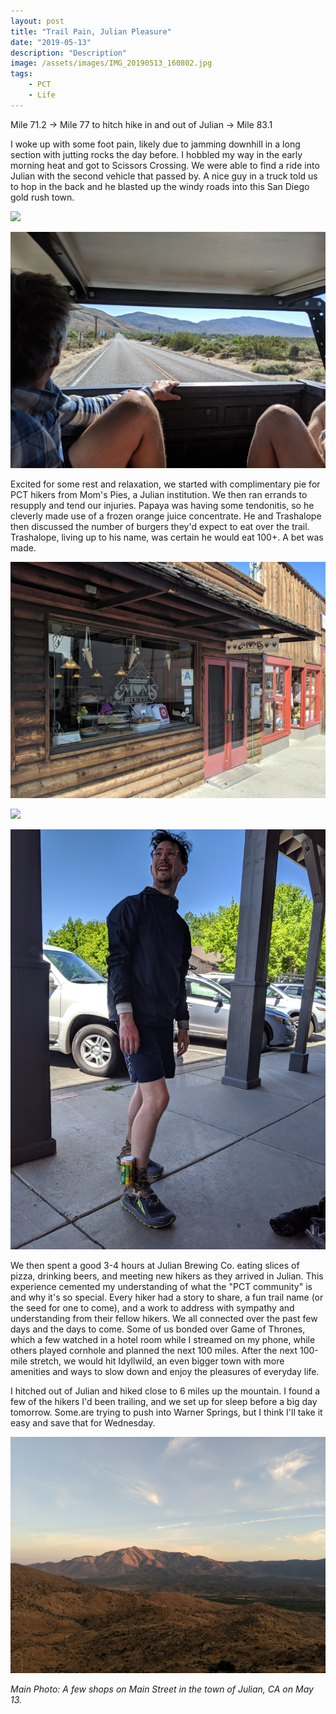 ```yaml
---
layout: post
title: "Trail Pain, Julian Pleasure"
date: "2019-05-13"
description: "Description"
image: /assets/images/IMG_20190513_160802.jpg
tags:
    - PCT
    - Life
---
```

Mile 71.2 -> Mile 77 to hitch hike in and out of Julian -> Mile 83.1

I woke up with some foot pain, likely due to jamming downhill in a long section with jutting rocks the day before. I hobbled my way in the early morning heat and got to Scissors Crossing. We were able to find a ride into Julian with the second vehicle that passed by. A nice guy in a truck told us to hop in the back and he blasted up the windy roads into this San Diego gold rush town.

![](/assets/images/IMG_20190513_085206.jpg)

![](/assets/images/IMG_20190513_085455.jpg)

Excited for some rest and relaxation, we started with complimentary pie for PCT hikers from Mom's Pies, a Julian institution. We then ran errands to resupply and tend our injuries. Papaya was having some tendonitis, so he cleverly made use of a frozen orange juice concentrate. He and Trashalope then discussed the number of burgers they'd expect to eat over the trail. Trashalope, living up to his name, was certain he would eat 100+. A bet was made. 

![](/assets/images/IMG_20190513_091441.jpg)

![](/assets/images/MVIMG_20190513_111006.jpg)

![](/assets/images/IMG_20190513_110550.jpg)

We then spent a good 3-4 hours at Julian Brewing Co. eating slices of pizza, drinking beers, and meeting new hikers as they arrived in Julian. This experience cemented my understanding of what the "PCT community" is and why it's so special. Every hiker had a story to share, a fun trail name (or the seed for one to come), and a work to address with sympathy and understanding from their fellow hikers. We all connected over the past few days and the days to come. Some of us bonded over Game of Thrones, which a few watched in a hotel room while I streamed on my phone, while others played cornhole and planned the next 100 miles. After the next 100-mile stretch, we would hit Idyllwild, an even bigger town with more amenities and ways to slow down and enjoy the pleasures of everyday life.

I hitched out of Julian and hiked close to 6 miles up the mountain. I found a few of the hikers I'd been trailing, and we set up for sleep before a big day tomorrow. Some.are trying to push into Warner Springs, but I think I'll take it easy and save that for Wednesday.

![](/assets/images/IMG_20190513_192425.jpg)

*Main Photo: A few shops on Main Street in the town of Julian, CA on May 13.*
